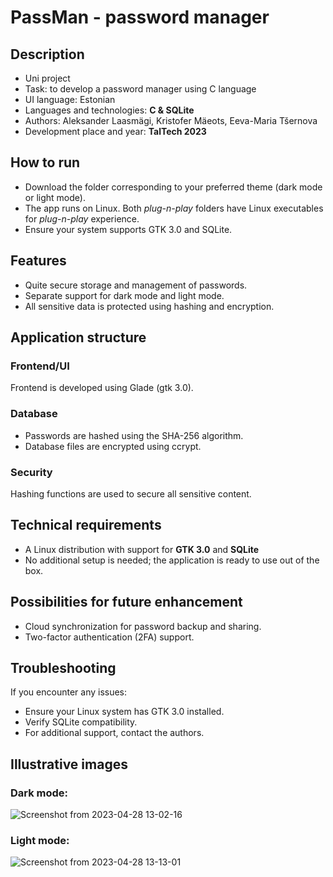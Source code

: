# PassMan - password manager 

## Description

* Uni project
* Task: to develop a password manager using C language
* UI language: Estonian
* Languages and technologies: **C & SQLite**
* Authors: Aleksander Laasmägi, Kristofer Mäeots, Eeva-Maria Tšernova
* Development place and year: **TalTech 2023**

## How to run

*  Download the folder corresponding to your preferred theme (dark mode or light mode).
*  The app runs on Linux. Both _plug-n-play_ folders have Linux executables for _plug-n-play_ experience.
*  Ensure your system supports GTK 3.0 and SQLite.

## Features
*  Quite secure storage and management of passwords.
*  Separate support for dark mode and light mode.
*  All sensitive data is protected using hashing and encryption.

## Application structure

### Frontend/UI
Frontend is developed using Glade (gtk 3.0).

### Database
*  Passwords are hashed using the SHA-256 algorithm.
*  Database files are encrypted using ccrypt.

### Security
Hashing functions are used to secure all sensitive content.

## Technical requirements
*  A Linux distribution with support for **GTK 3.0** and **SQLite**
*  No additional setup is needed; the application is ready to use out of the box.

## Possibilities for future enhancement
*  Cloud synchronization for password backup and sharing.
*  Two-factor authentication (2FA) support.

## Troubleshooting
If you encounter any issues:

*  Ensure your Linux system has GTK 3.0 installed.
*  Verify SQLite compatibility.
*  For additional support, contact the authors.

## Illustrative images
### Dark mode:
![Screenshot from 2023-04-28 13-02-16](https://github.com/user-attachments/assets/8cd87d20-6f16-4168-a58d-af10536be273)

### Light mode:
![Screenshot from 2023-04-28 13-13-01](https://github.com/user-attachments/assets/f76bfa2c-25dd-4f2c-bb92-2741104155c2)
